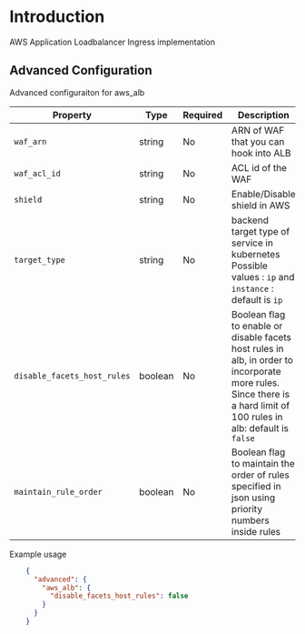 # Introduction

AWS Application Loadbalancer Ingress implementation

## Advanced Configuration

Advanced configuraiton for aws_alb

| Property | Type | Required | Description |
|----------|------|----------|-------------|
| `waf_arn`   | string | No       | ARN of WAF that you can hook into ALB
| `waf_acl_id`   | string | No       | ACL id of the WAF
| `shield`   | string | No       | Enable/Disable shield in AWS
| `target_type`   | string | No       | backend target type of service in kubernetes Possible values : `ip` and `instance` : default is `ip`
| `disable_facets_host_rules`   | boolean | No       | Boolean flag to enable or disable facets host rules in alb, in order to incorporate more rules. Since there is a hard limit of 100 rules in alb: default is `false`
| `maintain_rule_order`   | boolean | No       | Boolean flag to maintain the order of rules specified in json using priority numbers inside rules

Example usage

```json
    {
      "advanced": {
        "aws_alb": {
          "disable_facets_host_rules": false
        }
      }
    }
  ```
